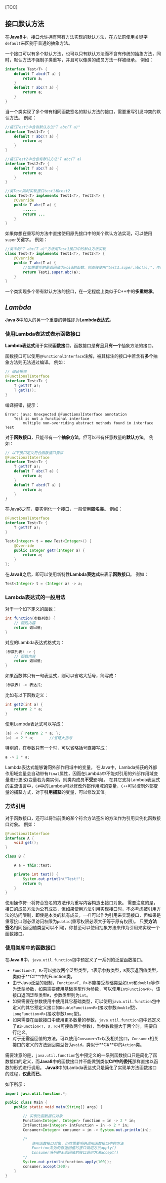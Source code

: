 [TOC]

## 接口默认方法
在**Java8**中，接口允许拥有带有方法实现的默认方法，在方法前使用关键字`default`来区别于普通的抽象方法。

一个接口可以有多个默认方法，也可以只有默认方法而不含有传统的抽象方法，同时，默认方法不强制子类重写，并且可以像类的成员方法一样被继承。
例如：

```java
interface Test<T> {
	default T abcd(T a) {
		return a;
	}
	default T abc(T a) {
		return a;
	}
}
```

当一个类实现了多个带有相同函数签名的默认方法的接口，需要重写引发冲突的默认方法。
例如：

```java
//接口Test1中含有默认方法"T abc(T a)"
interface Test1<T> {
	default T abc(T a) {
		return a;
	}
}

//接口Test2中也含有默认方法"T abc(T a)
interface Test2<T> {
	default T abc(T a) {
		return a;
	}
}

//类Test同时实现接口test1和test2
class Test<T> implements Test1<T>, Test2<T> {
	@Override
	public T abc(T a) {
		......
		return ...
	}
}
```

如果你想在重写的方法中直接使用原先接口中的某个默认方法实现，可以使用`super`关键字。
例如：

```java
//类中的"T abc(T a)"方法用Test1接口中的默认方法实现
class Test<T> implements Test1<T>, Test2<T> {
	@Override
	public T abc(T a) {
		//如果重写的是返回值为void的函数，则直接使用"test1.super.abc(a);"，作用是执行test1的对应默认方法。
		return Test1.super.abc(a);
	}
}
```

一个类实现多个带有默认方法的接口，在一定程度上类似于C++中的**多重继承**。



## *Lambda*
**Java 8**中加入的另一个重要的特性即为**Lambda表达式**。

### 使用Lambda表达式表示函数接口
**Lambda表达式**用于实现**函数接口**，函数接口是**有且只有一个**抽象方法的接口。

函数接口可以使用`@FunctionalInterface`注解，被其标注的接口中若含有**多个**抽象方法则无法通过编译。
例如：

```java
// 编译报错
@FunctionalInterface
interface Test<T> {
	T getT(T a);
	T getT1();
}
```

编译报错，提示：

```
Error: java: Unexpected @FunctionalInterface annotation
	Test is not a functional interface
		multiple non-overriding abstract methods found in interface Test
```

对于**函数接口**，只能带有一个**抽象方法**，但可以带有任意数量的**默认方法**。
例如：

```java
// 以下接口定义符合函数接口要求
@FunctionalInterface
interface Test<T> {
	T getT(T a);
	default T abc(T a) {
		return a;
	}
	default T abcd(T a) {
		return a;
	}
}
```

在Java8之前，要实例化一个接口，一般使用**匿名类**。
例如：

```java
@FunctionalInterface
interface Test<T> {
	T getT(T a);
}

Test<Integer> t = new Test<Integer>() {
	@Override
	public Integer getT(Integer a) {
		return a;
	}
};
```

在**Java8**之后，即可以使用新特性**Lambda表达式**来表示**函数接口**。
例如：

```java
Test<Integer> t = (Integer a) -> a;
```

### Lambda表达式的一般用法
对于一个如下定义的函数：

```java
int function(参数列表) {
	// 函数内容
	return 返回值;
}
```

对应的Lambda表达式格式为：

```java
(参数列表) -> {
	// 函数内容
	return 返回值;
}
```

如果函数体只有一句表达式，则可以省略大括号，简写成：

```java
(参数表) -> 表达式;
```

比如有以下函数定义：

```java
int get2(int a) {
	return 2 * a;
}
```

使用Lambda表达式可以写成：

```java
(a) -> { return 2 * a; };
(a) -> 2 * a;		//省略大括号
```

特别的，在参数只有一个时，可以省略括号直接写成：

```java
a -> 2 * a;
```

Lambda表达式能够**访问**外部作用域中的变量。
在Java中，Lambda捕获的外部作用域变量会自动带有`final`属性，因而在Lambda中不能对引用的外部作用域变量进行更改(变量若为类实例，则类内成员**不受**影响)。
在其它支持Lambda表达式的主流语言中，`C#`中的Lambda可以修改外部作用域的变量，`C++`可以控制外部变量的捕获方式，对于**引用捕获**的变量，可以修改其值。

### 方法引用
对于函数接口，还可以将当前类的某个符合方法签名的方法作为引用实例化函数接口对象。
例如：

```java
@FunctionalInterface
interface A {
	void get();
}

class B {

	A a = this::test;

	private int test() {
		System.out.println("Test!");
		return 0;
	}
}
```

使用操作符`::`将符合签名的方法作为重写内容构造出接口对象。
需要注意的是，接口的成员方法为公有成员，但如果使用方法引用实现接口时，不必考虑被引用方法的访问限制，即使是本类的私有成员，一样可以作为引用来实现接口，但如果是重写接口则必须访问权限为`public`(重写权限必须大于等于原有权限)。
只要**方法签名**相同(返回值类型可以不同)，你甚至可以使用抽象方法来作为引用来实现一个函数接口。

### 使用类库中的函数接口
在**Java 8**中，`java.util.function`包中预定义了一系列的泛型函数接口。

- `Function<T, R>`可以接收两个泛型类型，`T`表示参数类型，`R`表示返回值类型，类似于**C#**中的Function类。
- 由于Java泛型的限制，`Function<T, R>`不能接受基础类型如`int`和`double`等作为泛型参数，如果需要使用基础类型作为参数，可以使用`IntFunction<R>`，该接口返回泛型类型`R`，参数类型则为`int`。
- 如果需要在参数使用中使用其它基础类型，可以使用`java.util.function`包中定义的其它预定义接口如`DoubleFunction<R>`(接收参数`double`型)、`LongFunction<R>`(接收参数`long`型)。
- 如果需要在函数接口中使用更多数量的参数，`java.util.function`包中还定义了`BiFunction<T, U, R>`(可接收两个参数)，当参数数量大于两个时，需要自行定义。
- 对于无需返回值的方法，可以使用`Consumer<T>`以及相关接口，`Consumer`相关接口的定义的方法返回类型皆为`void`，类似于**C#**中的`Action`类。

需要注意的是，`java.util.function`包中预定义的一系列函数接口只是简化了函数接口的定义，而**Java8**中的函数接口并不能做到类似**C#**中的**委托**那样直接以函数的形式进行调用。
**Java8**中的Lambda表达式只是简化了实现单方法函数接口的过程，**仅此而已**。

如下所示：

```java
import java.util.function.*;

public class Main {
	public static void main(String[] args) {

		// 实例化函数接口对象
		Function<Integer, Integer> function = in -> 2 * in;
		IntFunction<Integer> intFunction = in -> 2 * in;
		Consumer<Integer> consumer = in -> System.out.println(in);

		/*
			使用函数接口对象，仍然需要明确调用函数接口中的方法
			Function系列的有返回值的接口调用方法apply()
			Consumer系列的无返回值的接口调用方法accept()
		*/
		System.out.println(function.apply(100));
		consumer.accept(200);
	}
}
```
